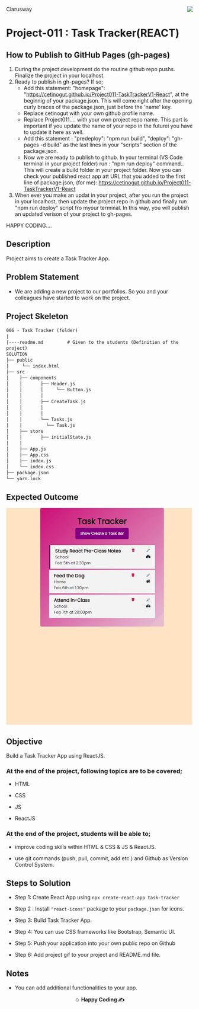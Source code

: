 <p>Clarusway<img align="right"
  src="https://secure.meetupstatic.com/photos/event/3/1/b/9/600_488352729.jpeg"  width="15px"></p>

# Project-011 : Task Tracker(REACT)

## How to Publish to GitHub Pages (gh-pages)
  1. During  the project development do the routine github repo pushs. Finalize the project in your localhost.
  2. Ready to publish in gh-pages? If so;
      - Add this statement: "homepage": "https://cetinogut.github.io/Project011-TaskTrackerV1-React", at the beginnig of your package.json. This will come right after the opening curly braces of the package.json, just before the 'name' key.
      - Replace cetinogut with your own github profile name.
      - Replace Project011.... with your own project repo name. This part is important if you update the name of your repo in the futurei you have to update it here as well.
      - Add this statement :
          "predeploy": "npm run build",
          "deploy": "gh-pages -d build"
        as the last lines in your "scripts" section of the package.json. 
      - Now we are ready to publish to github. In your terminal (VS Code terminal in your project folder) run : "npm run deploy" command.. This will create a build folder in your project folder. Now you can check your published react app att URL that you added to the first line of package.json, (for me): https://cetinogut.github.io/Project011-TaskTrackerV1-React
  3. When ever you make an updat in your project, after you run the project in your localhost, then update the project repo in github and finally run "npm run deploy" script fro myour terminal. In this way, you will publish an updated verison of your project to gh-pages. 

HAPPY CODING....

## Description

Project aims to create a Task Tracker App.

## Problem Statement

- We are adding a new project to our portfolios. So you and your colleagues have started to work on the project.

## Project Skeleton

```
006 - Task Tracker (folder)
|
|----readme.md         # Given to the students (Definition of the project)
SOLUTION
├── public
│     └── index.html
├── src
│    ├── components
│    │       ├── Header.js
│    │       │     └── Button.js
│    │       │   
│    │       ├── CreateTask.js
│    │       │   
│    │       │   
│    │       └── Tasks.js
|    |         └── Task.js
│    ├── store
│    │       ├── initialState.js
|    |
│    ├── App.js
│    ├── App.css
│    ├── index.js
│    └── index.css
├── package.json
└── yarn.lock
```

## Expected Outcome

![task_tracker_expected](https://github.com/cetinogut/ProjectScreenCaptureGifs/blob/f19464872285d6c1a78d50d4c98753212ecd93d1/React-TaskTrackerV1.gif)

## Objective

Build a Task Tracker App using ReactJS.

### At the end of the project, following topics are to be covered;

- HTML

- CSS

- JS

- ReactJS

### At the end of the project, students will be able to;

- improve coding skills within HTML & CSS & JS & ReactJS.

- use git commands (push, pull, commit, add etc.) and Github as Version Control System.

## Steps to Solution

- Step 1: Create React App using `npx create-react-app task-tracker`

- Step 2 : Install `"react-icons"` package to your `package.json` for icons.

- Step 3: Build Task Tracker App.

- Step 4: You can use CSS frameworks like Bootstrap, Semantic UI.

- Step 5: Push your application into your own public repo on Github

- Step 6: Add project gif to your project and README.md file.

## Notes

- You can add additional functionalities to your app.

**<p align="center">&#9786; Happy Coding &#9997;</p>**
